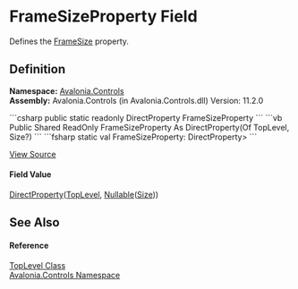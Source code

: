 # FrameSizeProperty Field


Defines the <a href="P_Avalonia_Controls_TopLevel_FrameSize">FrameSize</a> property.



## Definition
**Namespace:** <a href="N_Avalonia_Controls">Avalonia.Controls</a>  
**Assembly:** Avalonia.Controls (in Avalonia.Controls.dll) Version: 11.2.0

<Tabs groupId="api-code-preview">
<TabItem value="csharp" label="C#">
```csharp
public static readonly DirectProperty<TopLevel, Size?> FrameSizeProperty
```
</TabItem>
<TabItem value="vb" label="VB">
```vb
Public Shared ReadOnly FrameSizeProperty As DirectProperty(Of TopLevel, Size?)
```
</TabItem>
<TabItem value="fsharp" label="F#">
```fsharp
static val FrameSizeProperty: DirectProperty<TopLevel, Nullable<Size>>
```
</TabItem>
</Tabs>



<a href="https://github.com/AvaloniaUI/Avalonia/tree/master/src/Avalonia.Controls/TopLevel.cs" title="View the source code">View Source</a>



#### Field Value
<a href="T_Avalonia_DirectProperty_2">DirectProperty</a>(<a href="T_Avalonia_Controls_TopLevel">TopLevel</a>, <a href="https://learn.microsoft.com/dotnet/api/system.nullable-1" target="_blank" rel="noopener noreferrer">Nullable</a>(<a href="T_Avalonia_Size">Size</a>))

## See Also


#### Reference
<a href="T_Avalonia_Controls_TopLevel">TopLevel Class</a>  
<a href="N_Avalonia_Controls">Avalonia.Controls Namespace</a>  
